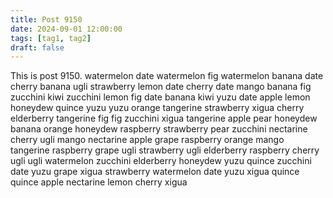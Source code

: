 ```yaml
---
title: Post 9150
date: 2024-09-01 12:00:00
tags: [tag1, tag2]
draft: false
---
```

This is post 9150.
watermelon
date
watermelon
fig
watermelon
banana
date
cherry
banana
ugli
strawberry
lemon
date
cherry
date
mango
banana
fig
zucchini
kiwi
zucchini
lemon
fig
date
banana
kiwi
yuzu
date
apple
lemon
honeydew
quince
yuzu
yuzu
orange
tangerine
strawberry
xigua
cherry
elderberry
tangerine
fig
fig
zucchini
xigua
tangerine
apple
pear
honeydew
banana
orange
honeydew
raspberry
strawberry
pear
zucchini
nectarine
cherry
ugli
mango
nectarine
apple
grape
raspberry
orange
mango
tangerine
raspberry
grape
ugli
strawberry
ugli
elderberry
raspberry
cherry
ugli
ugli
watermelon
zucchini
elderberry
honeydew
yuzu
quince
zucchini
date
yuzu
grape
xigua
strawberry
watermelon
date
yuzu
xigua
quince
quince
apple
nectarine
lemon
cherry
xigua
